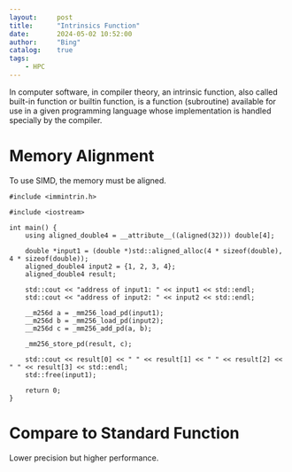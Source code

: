 ```yaml
---
layout:     post
title:      "Intrinsics Function"
date:       2024-05-02 10:52:00
author:     "Bing"
catalog:    true
tags:
    - HPC
---
```


In computer software, in compiler theory, an intrinsic function, also called built-in function or builtin function, is a function (subroutine) available for use in a given programming language whose implementation is handled specially by the compiler.

# Memory Alignment
To use SIMD, the memory must be aligned.
```
#include <immintrin.h>

#include <iostream>

int main() {
    using aligned_double4 = __attribute__((aligned(32))) double[4];

    double *input1 = (double *)std::aligned_alloc(4 * sizeof(double), 4 * sizeof(double));
    aligned_double4 input2 = {1, 2, 3, 4};
    aligned_double4 result;

    std::cout << "address of input1: " << input1 << std::endl;
    std::cout << "address of input2: " << input2 << std::endl;

    __m256d a = _mm256_load_pd(input1);
    __m256d b = _mm256_load_pd(input2);
    __m256d c = _mm256_add_pd(a, b);

    _mm256_store_pd(result, c);

    std::cout << result[0] << " " << result[1] << " " << result[2] << " " << result[3] << std::endl;
    std::free(input1);

    return 0;
}
```

# Compare to Standard Function
Lower precision but higher performance.